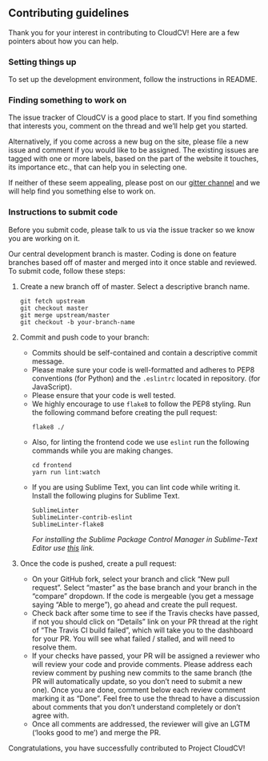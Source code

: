 ## Contributing guidelines

Thank you for your interest in contributing to CloudCV! Here are a few pointers about how you can help.

### Setting things up

To set up the development environment, follow the instructions in README.

### Finding something to work on

The issue tracker of CloudCV is a good place to start. If you find something that interests you, comment on the thread and we’ll help get you started.

Alternatively, if you come across a new bug on the site, please file a new issue and comment if you would like to be assigned. The existing issues are tagged with one or more labels, based on the part of the website it touches, its importance etc., that can help you in selecting one.

If neither of these seem appealing, please post on our [gitter channel](https://gitter.im/Cloud-CV/Lobby) and we will help find you something else to work on.

### Instructions to submit code

Before you submit code, please talk to us via the issue tracker so we know you are working on it.

Our central development branch is master. Coding is done on feature branches based off of master and merged into it once stable and reviewed. To submit code, follow these steps:

1. Create a new branch off of master. Select a descriptive branch name.
    ```
    git fetch upstream
    git checkout master
    git merge upstream/master
    git checkout -b your-branch-name
    ```

2. Commit and push code to your branch:
    - Commits should be self-contained and contain a descriptive commit message.
    - Please make sure your code is well-formatted and adheres to PEP8 conventions (for Python) and the `.eslintrc` located in repository. (for JavaScript).
    - Please ensure that your code is well tested.
    - We highly encourage to use `flake8` to follow the PEP8 styling. Run the following command before creating the pull request:
        ```    
        flake8 ./     
        ```
    - Also, for linting the frontend code we use `eslint` run the following commands while you are making changes. 
        ```
        cd frontend
        yarn run lint:watch
        ```
    - If you are using Sublime Text, you can lint code while writing it. Install the following plugins for Sublime Text.
        ```
        SublimeLinter
        SublimeLinter-contrib-eslint
        SublimeLinter-flake8
        ```
        *For installing the Sublime Package Control Manager in Sublime-Text Editor use [this](https://packagecontrol.io/installation#st2) link.*


3. Once the code is pushed, create a pull request:
    - On your GitHub fork, select your branch and click “New pull request”. Select “master” as the base branch and your branch in the “compare” dropdown.
If the code is mergeable (you get a message saying “Able to merge”), go ahead and create the pull request.
    - Check back after some time to see if the Travis checks have passed, if not you should click on “Details” link on your PR thread at the right of “The Travis CI build failed”, which will take you to the dashboard for your PR. You will see what failed / stalled, and will need to resolve them.
    - If your checks have passed, your PR will be assigned a reviewer who will review your code and provide comments. Please address each review comment by pushing new commits to the same branch (the PR will automatically update, so you don’t need to submit a new one). Once you are done, comment below each review comment marking it as “Done”. Feel free to use the thread to have a discussion about comments that you don’t understand completely or don’t agree with.
    - Once all comments are addressed, the reviewer will give an LGTM (‘looks good to me’) and merge the PR.

Congratulations, you have successfully contributed to Project CloudCV!
